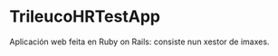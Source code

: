 TrileucoHRTestApp
=================

Aplicación web feita en Ruby on Rails: consiste nun xestor de imaxes.
